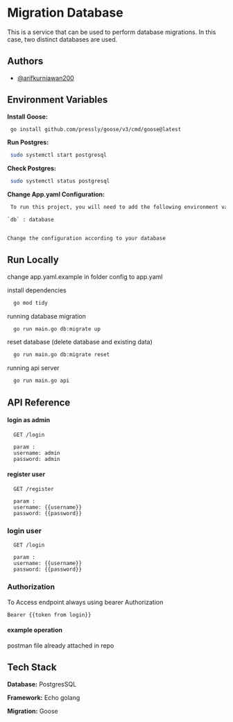 
# Migration Database

This is a service that can be used to perform database migrations.
In this case, two distinct databases are used.


## Authors

- [@arifkurniawan200](https://github.com/arifkurniawan200)


## Environment Variables

**Install Goose:**
```bash
 go install github.com/pressly/goose/v3/cmd/goose@latest
```

**Run Postgres:**
```bash
 sudo systemctl start postgresql
```

**Check Postgres:**
```bash
 sudo systemctl status postgresql
```

**Change App.yaml Configuration:**
```bash
 To run this project, you will need to add the following environment variables to your app.yaml file in folder config

`db` : database


Change the configuration according to your database 
```



## Run Locally

change app.yaml.example in folder config to app.yaml

install dependencies

```bash
  go mod tidy
```

running database migration

```bash
  go run main.go db:migrate up
```


reset database (delete database and existing data)

```bash
  go run main.go db:migrate reset
```

running api server

```bash
  go run main.go api
```




## API Reference

#### login as admin

```http
  GET /login
  
  param :
  username: admin
  password: admin
```

#### register user

```http
  GET /register
  
  param :
  username: {{username}}
  password: {{password}}
```

### login user
```http
  GET /login
  
  param :
  username: {{username}}
  password: {{password}}
```

### Authorization

To Access endpoint always using bearer Authorization

```
Bearer {{token from login}}
```


#### example operation

postman file already attached in repo


## Tech Stack

**Database:** PostgresSQL

**Framework:** Echo golang

**Migration:** Goose